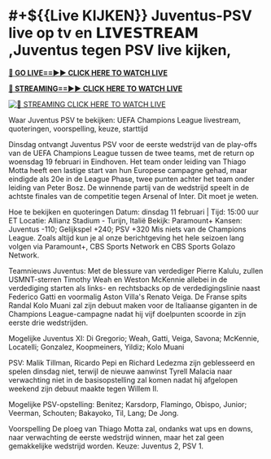 # #+${{Live KIJKEN}} Juventus-PSV live op tv en 𝗟𝗜𝗩𝗘𝗦𝗧𝗥𝗘𝗔𝗠 ,Juventus tegen PSV live kijken,

**[🔴 GO LIVE==►► CLICK HERE TO WATCH LIVE](https://pabna-sports.blogspot.com/2025/02/ucl-2025.html)**

**[🔴 STREAMING==►► CLICK HERE TO WATCH LIVE](https://pabna-sports.blogspot.com/2025/02/ucl-2025.html)**

[![🔴 STREAMING CLICK HERE TO WATCH LIVE](https://blogger.googleusercontent.com/img/b/R29vZ2xl/AVvXsEjdfj4g4pQA9_iwF_4gb-eM58INK_geZNYwRiAXnJnggAdtHR7b8tSP_tpoJn5CzHFJFNuY14YdYcNQs00_S65Q3BdSjt33-i3Bkkhv-iLjrPQEYoCI9axzyrm9-1FziY1mqEd9SEQakDuBrdxuYNsizfKnZToex1wqbpfwbRkAHWIoQZ4EPhG5FH6y-UJs/s686/Soccer%20ME.gif)](https://pabna-sports.blogspot.com/2025/02/ucl-2025.html)

Waar Juventus PSV te bekijken: UEFA Champions League livestream, quoteringen, voorspelling, keuze, starttijd

Dinsdag ontvangt Juventus PSV voor de eerste wedstrijd van de play-offs van de UEFA Champions League tussen de twee teams, met de return op woensdag 19 februari in Eindhoven. Het team onder leiding van Thiago Motta heeft een lastige start van hun Europese campagne gehad, maar eindigde als 20e in de League Phase, twee punten achter het team onder leiding van Peter Bosz. De winnende partij van de wedstrijd speelt in de achtste finales van de competitie tegen Arsenal of Inter. Dit moet je weten.

Hoe te bekijken en quoteringen
Datum: dinsdag 11 februari | Tijd: 15:00 uur ET
Locatie: Allianz Stadium - Turijn, Italië
Bekijk: Paramount+
Kansen: Juventus -110; Gelijkspel +240; PSV +320
Mis niets van de Champions League. Zoals altijd kun je al onze berichtgeving het hele seizoen lang volgen via Paramount+, CBS Sports Network en CBS Sports Golazo Network.

Teamnieuws
Juventus: Met de blessure van verdediger Pierre Kalulu, zullen USMNT-sterren Timothy Weah en Weston McKennie allebei in de verdediging starten als links- en rechtsbacks op de verdedigingslinie naast Federico Gatti en voormalig Aston Villa's Renato Veiga. De Franse spits Randal Kolo Muani zal zijn debuut maken voor de Italiaanse giganten in de Champions League-campagne nadat hij vijf doelpunten scoorde in zijn eerste drie wedstrijden.

Mogelijke Juventus XI: Di Gregorio; Weah, Gatti, Veiga, Savona; McKennie, Locatelli; Gonzalez, Koopmeiners, Yildiz; Kolo Muani

PSV: Malik Tillman, Ricardo Pepi en Richard Ledezma zijn geblesseerd en spelen dinsdag niet, terwijl de nieuwe aanwinst Tyrell Malacia naar verwachting niet in de basisopstelling zal komen nadat hij afgelopen weekend zijn debuut maakte tegen Willem II.

Mogelijke PSV-opstelling: Benitez; Karsdorp, Flamingo, Obispo, Junior; Veerman, Schouten; Bakayoko, Til, Lang; De Jong.

Voorspelling
De ploeg van Thiago Motta zal, ondanks wat ups en downs, naar verwachting de eerste wedstrijd winnen, maar het zal geen gemakkelijke wedstrijd worden. Keuze: Juventus 2, PSV 1.
